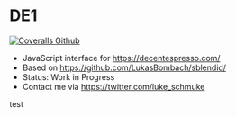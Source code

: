 # DE1

[![Coveralls Github](https://img.shields.io/coveralls/github/LukasBombach/de1)](https://coveralls.io/github/LukasBombach/de1?branch=master)

- JavaScript interface for https://decentespresso.com/
- Based on https://github.com/LukasBombach/sblendid/
- Status: Work in Progress
- Contact me via https://twitter.com/luke_schmuke

test
